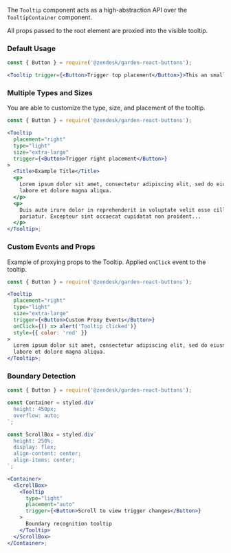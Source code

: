 The `Tooltip` component acts as a high-abstraction API over the `TooltipContainer` component.

All props passed to the root element are proxied into the visible tooltip.

### Default Usage

```jsx
const { Button } = require('@zendesk/garden-react-buttons');

<Tooltip trigger={<Button>Trigger top placement</Button>}>This an small tooltip</Tooltip>;
```

### Multiple Types and Sizes

You are able to customize the type, size, and placement of the tooltip.

```jsx
const { Button } = require('@zendesk/garden-react-buttons');

<Tooltip
  placement="right"
  type="light"
  size="extra-large"
  trigger={<Button>Trigger right placement</Button>}
>
  <Title>Example Title</Title>
  <p>
    Lorem ipsum dolor sit amet, consectetur adipiscing elit, sed do eiusmod tempor incididunt ut
    labore et dolore magna aliqua.
  </p>
  <p>
    Duis aute irure dolor in reprehenderit in voluptate velit esse cillum dolore eu fugiat nulla
    pariatur. Excepteur sint occaecat cupidatat non proident...
  </p>
</Tooltip>;
```

### Custom Events and Props

Example of proxying props to the Tooltip. Applied `onClick` event to the tooltip.

```jsx
const { Button } = require('@zendesk/garden-react-buttons');

<Tooltip
  placement="right"
  type="light"
  size="extra-large"
  trigger={<Button>Custom Proxy Events</Button>}
  onClick={() => alert('Tooltip clicked')}
  style={{ color: 'red' }}
>
  Lorem ipsum dolor sit amet, consectetur adipiscing elit, sed do eiusmod tempor incididunt ut
  labore et dolore magna aliqua.
</Tooltip>;
```

### Boundary Detection

```jsx
const { Button } = require('@zendesk/garden-react-buttons');

const Container = styled.div`
  height: 450px;
  overflow: auto;
`;

const ScrollBox = styled.div`
  height: 250%;
  display: flex;
  align-content: center;
  align-items: center;
`;

<Container>
  <ScrollBox>
    <Tooltip
      type="light"
      placement="auto"
      trigger={<Button>Scroll to view trigger changes</Button>}
    >
      Boundary recognition tooltip
    </Tooltip>
  </ScrollBox>
</Container>;
```
